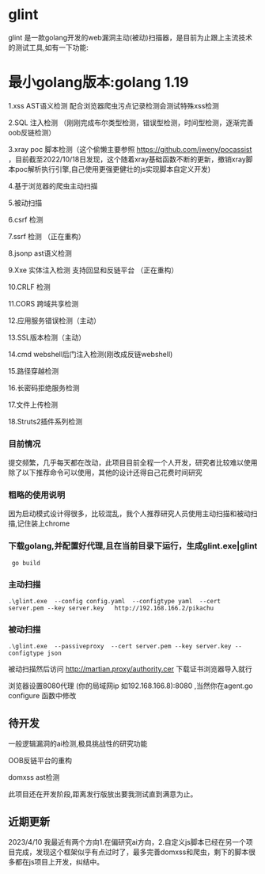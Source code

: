 # glint
glint 是一款golang开发的web漏洞主动(被动)扫描器，是目前为止跟上主流技术的测试工具,如有一下功能:
# 最小golang版本:golang 1.19

1.xss AST语义检测 配合浏览器爬虫污点记录检测会测试特殊xss检测

2.SQL 注入检测 （刚刚完成布尔类型检测，错误型检测，时间型检测，逐渐完善oob反链检测）

3.xray poc 脚本检测（这个偷懒主要参照 https://github.com/jweny/pocassist 
，目前截至2022/10/18日发现，这个随着xray基础函数不断的更新，撤销xray脚本poc解析执行引擎,自己使用更强更健壮的js实现脚本自定义开发)

4.基于浏览器的爬虫主动扫描 

5.被动扫描

6.csrf 检测

7.ssrf 检测 （正在重构）

8.jsonp ast语义检测

9.Xxe 实体注入检测 支持回显和反链平台 （正在重构）

10.CRLF 检测

11.CORS 跨域共享检测

12.应用服务错误检测（主动）

13.SSL版本检测（主动）

14.cmd webshell后门注入检测(刚改成反链webshell)

15.路径穿越检测

16.长密码拒绝服务检测

17.文件上传检测

18.Struts2插件系列检测

### 目前情况
提交频繁，几乎每天都在改动，此项目目前全程一个人开发，研究者比较难以使用
除了以下推荐命令可以使用，其他的设计还得自己花费时间研究

### 粗略的使用说明
因为启动模式设计得很多，比较混乱，我个人推荐研究人员使用主动扫描和被动扫描,记住装上chrome

### 下载golang,并配置好代理,且在当前目录下运行，生成glint.exe|glint
```shell
 go build
```

### 主动扫描
```shell
.\glint.exe  --config config.yaml  --configtype yaml  --cert server.pem --key server.key   http://192.168.166.2/pikachu
```

### 被动扫描
```shell
.\glint.exe  --passiveproxy  --cert server.pem --key server.key --configtype json
```
被动扫描然后访问  http://martian.proxy/authority.cer 下载证书浏览器导入就行

浏览器设置8080代理 (你的局域网ip 如192.168.166.8):8080 ,当然你在agent.go configure 函数中修改

## 待开发

一般逻辑漏洞的ai检测,极具挑战性的研究功能

OOB反链平台的重构

domxss ast检测

此项目还在开发阶段,距离发行版放出要我测试直到满意为止。

## 近期更新
2023/4/10 我最近有两个方向1.在偏研究ai方向，2.自定义js脚本已经在另一个项目完成，发现这个框架似乎有点过时了，最多完善domxss和爬虫，剩下的脚本很多都在js项目上开发，纠结中。